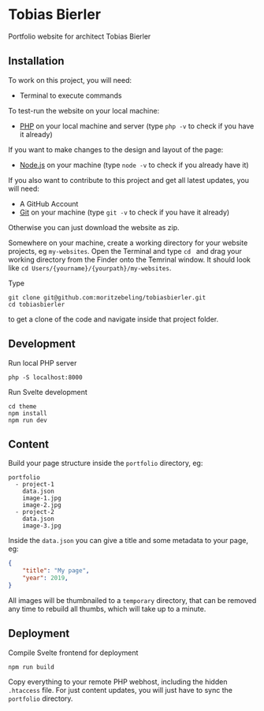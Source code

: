 # Tobias Bierler
Portfolio website for architect Tobias Bierler

## Installation
To work on this project, you will need:
- Terminal to execute commands

To test-run the website on your local machine:
- [PHP](https://php-osx.liip.ch) on your local machine and server (type `php -v` to check if you have it already)

If you want to make changes to the design and layout of the page:
- [Node.js](https://nodejs.org/en/) on your machine (type `node -v` to check if you already have it)

If you also want to contribute to this project and get all latest updates, you will need:
- A GitHub Account
- [Git](https://sourceforge.net/projects/git-osx-installer/) on your machine (type `git -v` to check if you have it already)

Otherwise you can just download the website as zip.

Somewhere on your machine, create a working directory for your website projects, eg `my-websites`.
Open the Terminal and type `cd ` and drag your working directory from the Finder onto the Temrinal window. It should look like `cd Users/{yourname}/{yourpath}/my-websites`.

Type
```
git clone git@github.com:moritzebeling/tobiasbierler.git
cd tobiasbierler
```
to get a clone of the code and navigate inside that project folder.

## Development
Run local PHP server
```
php -S localhost:8000
```

Run Svelte development
```
cd theme
npm install
npm run dev
```

## Content
Build your page structure inside the `portfolio` directory, eg:
```
portfolio
  - project-1
    data.json
    image-1.jpg
    image-2.jpg
  - project-2
    data.json
    image-3.jpg
```
Inside the `data.json` you can give a title and some metadata to your page, eg:
```json
{
    "title": "My page",
    "year": 2019,
}
```

All images will be thumbnailed to a `temporary` directory, that can be removed any time to rebuild all thumbs, which will take up to a minute.

## Deployment

Compile Svelte frontend for deployment
```
npm run build
```

Copy everything to your remote PHP webhost, including the hidden `.htaccess` file. For just content updates, you will just have to sync the `portfolio` directory.

